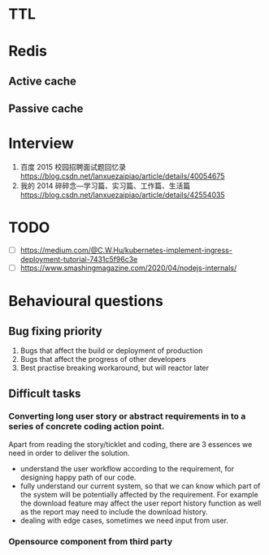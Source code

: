 # TTL

# Redis

## Active cache

## Passive cache

# Interview

1. 百度 2015 校园招聘面试题回忆录 https://blog.csdn.net/lanxuezaipiao/article/details/40054675
2. 我的 2014 碎碎念—学习篇、实习篇、工作篇、生活篇 https://blog.csdn.net/lanxuezaipiao/article/details/42554035

# TODO

- [ ] https://medium.com/@C.W.Hu/kubernetes-implement-ingress-deployment-tutorial-7431c5f96c3e
- [ ] https://www.smashingmagazine.com/2020/04/nodejs-internals/

# Behavioural questions

## Bug fixing priority

1. Bugs that affect the build or deployment of production
2. Bugs that affect the progress of other developers
3. Best practise breaking workaround, but will reactor later

## Difficult tasks

### Converting long user story or abstract requirements in to a series of concrete coding action point.

Apart from reading the story/ticklet and coding, there are 3 essences we need in order to deliver the solution.

- understand the user workflow according to the requirement, for designing happy path of our code.
- fully understand our current system, so that we can know which part of the system will be potentially affected by the requirement. For example the download feature may affect the user report history function as well as the report may need to include the download history.
- dealing with edge cases, sometimes we need input from user.

### Opensource component from third party
